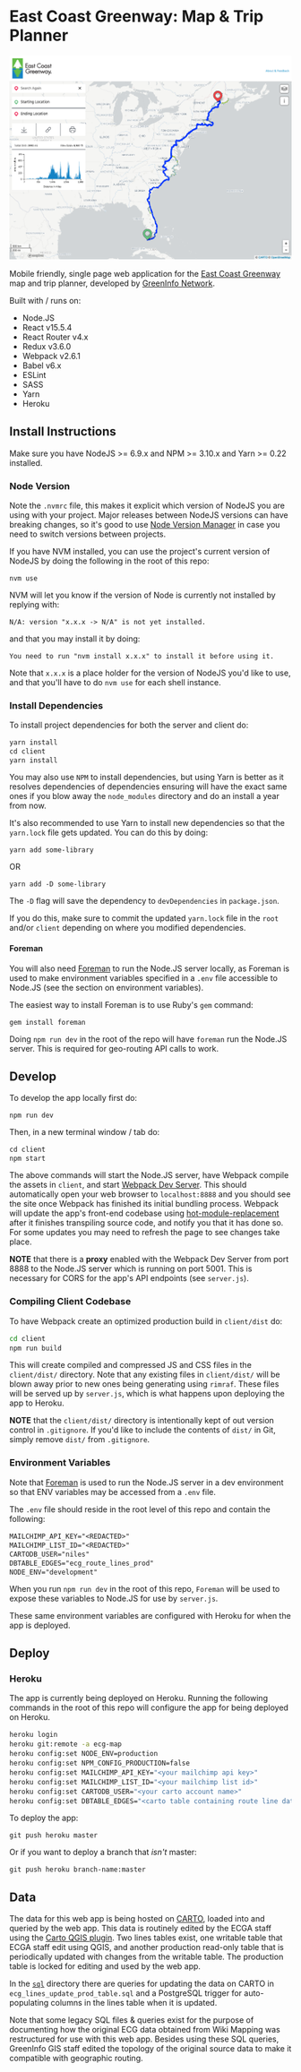# East Coast Greenway: Map & Trip Planner
![ecg-map-overview](client/assets/img/ecg-map-overview.png)

Mobile friendly, single page web application for the [East Coast Greenway](http://greenway.org) map and trip planner, developed by [GreenInfo Network](http://greeninfo.org).

Built with / runs on:

- Node.JS
- React v15.5.4
- React Router v4.x
- Redux v3.6.0
- Webpack v2.6.1
- Babel v6.x
- ESLint
- SASS
- Yarn
- Heroku

## Install Instructions
Make sure you have NodeJS >= 6.9.x and NPM >= 3.10.x and Yarn >= 0.22 installed.

### Node Version
Note the `.nvmrc` file, this makes it explicit which version of NodeJS you are using with your project. Major releases between NodeJS versions can have breaking changes, so it's good to use [Node Version Manager](https://github.com/creationix/nvm) in case you need to switch versions between projects.

If you have NVM installed, you can use the project's current version of NodeJS by doing the following in the root of this repo:

```
nvm use
```

NVM will let you know if the version of Node is currently not installed by replying with:

```
N/A: version "x.x.x -> N/A" is not yet installed.
```

and that you may install it by doing:

```
You need to run "nvm install x.x.x" to install it before using it.
```

Note that `x.x.x` is a place holder for the version of NodeJS you'd like to use, and that you'll have to do `nvm use` for each shell instance.

### Install Dependencies
To install project dependencies for both the server and client do:

```
yarn install
cd client
yarn install
```

You may also use `NPM` to install dependencies, but using Yarn is better as it resolves dependencies of dependencies ensuring will have the exact same ones if you blow away the `node_modules` directory and do an install a year from now.

It's also recommended to use Yarn to install new dependencies so that the `yarn.lock` file gets updated. You can do this by doing:

```
yarn add some-library
```

OR

```
yarn add -D some-library
```

The `-D` flag will save the dependency to `devDependencies` in `package.json`.

If you do this, make sure to commit the updated `yarn.lock` file in the `root` and/or `client` depending on where you modified dependencies.

#### Foreman
You will also need [Foreman](http://ddollar.github.io/foreman/) to run the Node.JS server locally, as Foreman is used to make environment variables specified in a `.env` file accessible to Node.JS (see the section on environment variables).

The easiest way to install Foreman is to use Ruby's `gem` command:

```
gem install foreman
```

Doing `npm run dev` in the root of the repo will have `foreman` run the Node.JS server. This is required for geo-routing API calls to work.

## Develop
To develop the app locally first do:

```
npm run dev
```

Then, in a new terminal window / tab do:

```
cd client
npm start
```

The above commands will start the Node.JS server, have Webpack compile the assets in `client`, and start [Webpack Dev Server](https://webpack.js.org/configuration/dev-server/#devserver). This should automatically open your web browser to `localhost:8888` and you should see the site once Webpack has finished its initial bundling process. Webpack will update the app's front-end codebase using [hot-module-replacement](https://webpack.js.org/concepts/hot-module-replacement/) after it finishes transpiling source code, and notify you that it has done so. For some updates you may need to refresh the page to see changes take place.

**NOTE** that there is a **proxy** enabled with the Webpack Dev Server from port 8888 to the Node.JS server which is running on port 5001. This is necessary for CORS for the app's API endpoints (see `server.js`).

### Compiling Client Codebase
To have Webpack create an optimized production build in `client/dist` do:

```bash
cd client
npm run build
```

This will create compiled and compressed JS and CSS files in the `client/dist/` directory. Note that any existing files in `client/dist/` will be blown away prior to new ones being generating using `rimraf`. These files will be served up by `server.js`, which is what happens upon deploying the app to Heroku.

**NOTE** that the `client/dist/` directory is intentionally kept of out version control in `.gitignore`. If you'd like to include the contents of `dist/` in Git, simply remove `dist/` from `.gitignore`.

### Environment Variables
Note that [Foreman](https://www.theforeman.org/) is used to run the Node.JS server in a dev environment so that ENV variables may be accessed from a `.env` file.

The `.env` file should reside in the root level of this repo and contain the following:

```
MAILCHIMP_API_KEY="<REDACTED>"
MAILCHIMP_LIST_ID="<REDACTED>"
CARTODB_USER="niles"
DBTABLE_EDGES="ecg_route_lines_prod"
NODE_ENV="development"
```

When you run `npm run dev` in the root of this repo, `Foreman` will be used to expose these variables to Node.JS for use by `server.js`.

These same environment variables are configured with Heroku for when the app is deployed.

## Deploy

### Heroku
The app is currently being deployed on Heroku. Running the following commands in the root of this repo will configure the app for being deployed on Heroku.

```bash
heroku login
heroku git:remote -a ecg-map
heroku config:set NODE_ENV=production
heroku config:set NPM_CONFIG_PRODUCTION=false
heroku config:set MAILCHIMP_API_KEY="<your mailchimp api key>"
heroku config:set MAILCHIMP_LIST_ID="<your mailchimp list id>"
heroku config:set CARTODB_USER="<your carto account name>"
heroku config:set DBTABLE_EDGES="<carto table containing route line data>"
```

To deploy the app:

```
git push heroku master
```

Or if you want to deploy a branch that _isn't_ master:

```
git push heroku branch-name:master
```

## Data
The data for this web app is being hosted on [CARTO](https://carto.com), loaded into and queried by the web app. This data is routinely edited by the ECGA staff using the [Carto QGIS plugin](https://plugins.qgis.org/plugins/QgisCartoDB/). Two lines tables exist, one writable table that ECGA staff edit using QGIS, and another production read-only table that is periodically updated with changes from the writable table. The production table is locked for editing and used by the web app.

In the [`sql`](./sql) directory there are queries for updating the data on CARTO in `ecg_lines_update_prod_table.sql` and a PostgreSQL trigger for auto-populating columns in the lines table when it is updated.

Note that some legacy SQL files & queries exist for the purpose of documenting how the original ECG data obtained from Wiki Mapping was restructured for use with this web app. Besides using these SQL queries, GreenInfo GIS staff edited the topology of the original source data to make it compatible with geographic routing.

